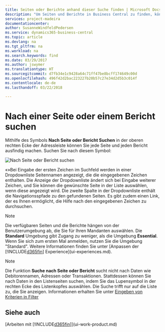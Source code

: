 ```yaml
---
title: Seiten oder Berichte anhand dieser Suche finden | Microsoft Docs
description: "Um Seiten und Berichte in Business Central zu finden, können Sie die Seite Suchen nach Seite oder Bericht verwenden."
services: project-madeira
documentationcenter: 
author: SusanneWindfeldPedersen
ms.service: dynamics365-business-central
ms.topic: article
ms.devlang: na
ms.tgt_pltfrm: na
ms.workload: na
ms.search.keywords: find
ms.date: 03/29/2017
ms.author: jswymer
ms.translationtype: HT
ms.sourcegitcommit: d7fb34e1c9428a64c71ff47be8bcff174649c00d
ms.openlocfilehash: 496f42d2bac223227b20b57c27e34d2d5b3c014f
ms.contentlocale: de-de
ms.lasthandoff: 03/22/2018

---
```

# <a name="searching-for-a-page-or-report"></a>Nach einer Seite oder einem Bericht suchen
Mithilfe des Symbols **Nach Seite oder Bericht Suchen** in der oberen rechten Ecke der Adressleiste können Sie jede Seite und jeden Bericht ausfindig machen. Suchen Sie nach diesem Symbol:

![Nach Seite oder Bericht suchen](media/ui-search/search.png "Nach Seite oder Bericht suchen")

«»Bei Eingabe der ersten Zeichen im Suchfeld werden in einer Dropdownliste Seitennamen angezeigt, die die eingegebenen Zeichen enthalten. Die Anzeige der Dropdownliste ändert sich bei Eingabe weiterer Zeichen, und Sie können die gewünschte Seite in der Liste auswählen, wenn diese angezeigt wird. Die zweite Spalte in der Dropdownliste enthält die Navigationsspfade zu den gefundenen Seiten. Es gibt zudem einen Link, der es Ihnen ermöglicht, die Hilfe nach den eingegebenen Zeichen zu durchsuchen.

> [!NOTE]  
>   Die verfügbaren Seiten und die Berichte hängen von der Benutzerumgebung ab, die Sie für Ihren Mandanten auswählen. Die **Standard** Umgebung gibt Zugang zu weniger, als die Umgebung **Essential**. Wenn Sie sich zum ersten Mal anmelden, nutzen Sie die Umgebung "Standard". Weitere Informationen finden Sie unter [Anpassen der [!INCLUDE[d365fin](includes/d365fin_md.md)] Experience](ui-experiences.md).

> [!NOTE]  
>   Die Funktion **Suche nach Seite oder Bericht** sucht nicht nach Daten wie Debitorennamen, Adressen oder Transaktionen. Stattdessen können Sie nach Daten in den Listenseiten suchen, indem Sie das Lupensymbol in der rechten Ecke des Listenkopfes auswählen. Die Suche trifft nur auf die Liste zu, die Sie anzeigen. Informationen erhalten Sie unter [Eingeben von Kriterien in Filter](ui-enter-criteria-filters.md)

## <a name="see-also"></a>Siehe auch
[Arbeiten mit [!INCLUDE[d365fin](includes/d365fin_md.md)]](ui-work-product.md)

